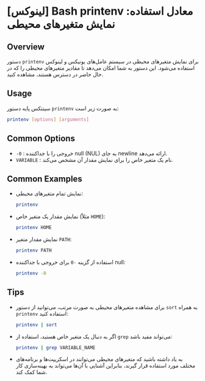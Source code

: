 # [لینوکس] Bash printenv معادل استفاده: نمایش متغیرهای محیطی

## Overview
دستور `printenv` برای نمایش متغیرهای محیطی در سیستم عامل‌های یونیکس و لینوکس استفاده می‌شود. این دستور به شما امکان می‌دهد تا مقادیر متغیرهای محیطی را که در حال حاضر در دسترس هستند، مشاهده کنید.

## Usage
سینتکس پایه دستور `printenv` به صورت زیر است:

```bash
printenv [options] [arguments]
```

## Common Options
- `-0` : خروجی را با جداکننده null (NUL) به جای newline ارائه می‌دهد.
- `VARIABLE` : نام یک متغیر خاص را برای نمایش مقدار آن مشخص می‌کند.

## Common Examples
- نمایش تمام متغیرهای محیطی:
  ```bash
  printenv
  ```

- نمایش مقدار یک متغیر خاص (مثلاً `HOME`):
  ```bash
  printenv HOME
  ```

- نمایش مقدار متغیر `PATH`:
  ```bash
  printenv PATH
  ```

- استفاده از گزینه `-0` برای خروجی با جداکننده null:
  ```bash
  printenv -0
  ```

## Tips
- برای مشاهده متغیرهای محیطی به صورت مرتب، می‌توانید از دستور `sort` به همراه `printenv` استفاده کنید:
  ```bash
  printenv | sort
  ```
- اگر به دنبال یک متغیر خاص هستید، استفاده از `grep` می‌تواند مفید باشد:
  ```bash
  printenv | grep VARIABLE_NAME
  ```
- به یاد داشته باشید که متغیرهای محیطی می‌توانند در اسکریپت‌ها و برنامه‌های مختلف مورد استفاده قرار گیرند، بنابراین آشنایی با آن‌ها می‌تواند به بهینه‌سازی کار شما کمک کند.